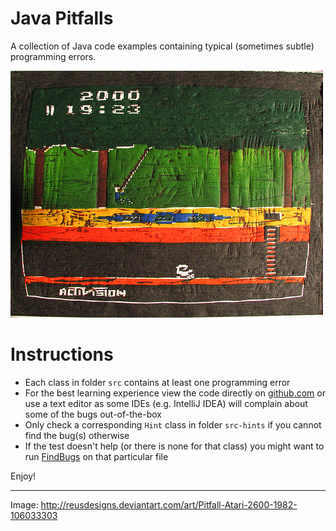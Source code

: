 Java Pitfalls
=============

A collection of Java code examples containing typical (sometimes subtle) programming errors.

![Pitfall Atari 2600 1982 by reusdesigns](/Pitfall__Atari_2600__1982__by_reusdesigns.jpg)

Instructions
============

* Each class in folder ```src``` contains at least one programming error
* For the best learning experience view the code directly on [github.com](https://github.com/bkimminich/java-pitfalls/tree/master/src/de/kimminich/pitfalls) or use a text editor as some IDEs (e.g. IntelliJ IDEA) will complain about some of the bugs out-of-the-box
* Only check a corresponding ```Hint``` class in folder ```src-hints``` if you cannot find the bug(s) otherwise
* If the test doesn't help (or there is none for that class) you might want to run [FindBugs](http://findbugs.sourceforge.net/) on that particular file

Enjoy!

---

Image: http://reusdesigns.deviantart.com/art/Pitfall-Atari-2600-1982-106033303